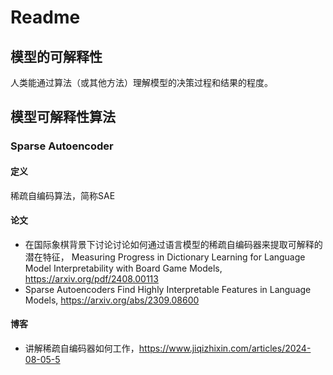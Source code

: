 # Readme
## 模型的可解释性
人类能通过算法（或其他方法）理解模型的决策过程和结果的程度。
## 模型可解释性算法
### Sparse Autoencoder
#### 定义
稀疏自编码算法，简称SAE
#### 论文
- 在国际象棋背景下讨论讨论如何通过语言模型的稀疏自编码器来提取可解释的潜在特征，
  Measuring Progress in Dictionary Learning for Language Model Interpretability with Board Game Models, https://arxiv.org/pdf/2408.00113
- Sparse Autoencoders Find Highly Interpretable Features in Language Models, https://arxiv.org/abs/2309.08600
#### 博客
- 讲解稀疏自编码器如何工作，https://www.jiqizhixin.com/articles/2024-08-05-5
